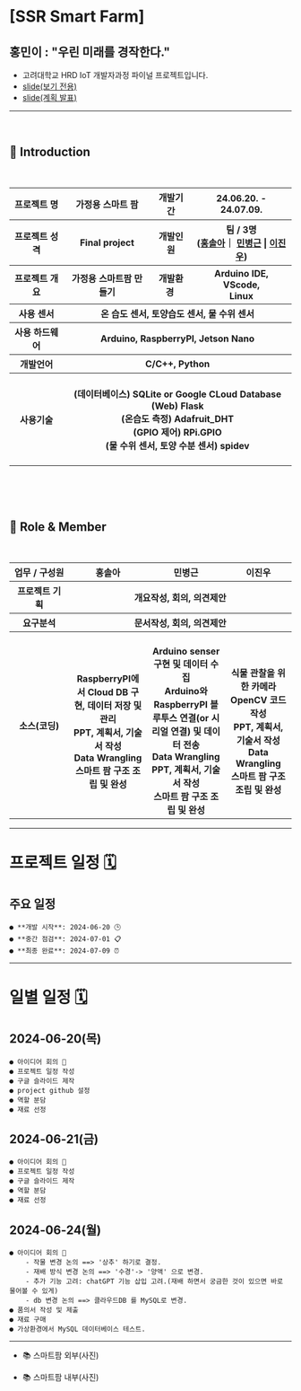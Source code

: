 # [SSR Smart Farm]

## 홍민이 : **"우린 미래를 경작한다."**

- 고려대학교 HRD IoT 개발자과정 파이널 프로젝트입니다.
- [slide(보기 전용)](https://www.canva.com/design/DAGIo3UenlM/_KW2WdmP_S_bjc8OKEcd7A/view?utm_content=DAGIo3UenlM&utm_campaign=designshare&utm_medium=link&utm_source=editor)
- [slide(계획 발표)](https://docs.google.com/presentation/d/1gJG-Qnbx-0N8gWtX3mH1qRT7-PApX_3W-6SjmxGCNGo/edit#slide=id.p)
-------------------------------
<br>

## 👋 **Introduction**
<br/>
<table>
    <tr>
        <th>프로젝트 명 </th>
        <th>가정용 스마트 팜</th>
        <th>개발기간</th>
        <th>24.06.20. - 24.07.09.</th>
    </tr>
    <tr>
        <th>프로젝트 성격</th>
        <th>Final project</th>
        <th>개발인원</th>
        <th>팀 / 3명<br>
          (<a href="https://github.com/hongsola92">홍솔아</a>｜
          <a href="https://github.com/gambitbro">민병근</a> |
          <a href="https://github.com/MrTwee">이진우</a>)
      </th>
    </tr>
      <tr>
        <th>프로젝트 개요</th>
        <th>가정용 스마트팜 만들기 </th>
        <th>개발환경&nbsp;</th>
        <th>Arduino IDE,<br> VScode,<br> Linux </th>
    </tr>
    <tr>
        <th>사용 센서</th>
        <th colspan="3">온 습도 센서, 토양습도 센서, 물 수위 센서 </th>
    </tr>
    <tr>
        <th>사용 하드웨어</th>
        <th colspan="3">Arduino, RaspberryPI, Jetson Nano
        </th>
    </tr>    
    <tr>
        <th>개발언어</th>
        <th colspan="3">C/C++, Python</th>
    </tr>
    <tr>
        <th>사용기술</th>
        <th colspan="3">
            <br> (데이터베이스) SQLite or Google CLoud Database
            <br> (Web) Flask
            <br> (온습도 측정) Adafruit_DHT
            <br> (GPIO 제어) RPi.GPIO
            <br> (물 수위 센서, 토양 수분 센서) spidev
            <br>
            <br>
        </th>
    </tr>
</table>
<br>
<br>
<br>

## 📑 **Role & Member**
<br/>
<table>
    <tr>
        <th width="16%">업무 / 구성원</th>
        <th width="17%">홍솔아</th>
        <th width="17%">민병근</th>        
        <th width="14%">이진우</th>        
    </tr>
    <tr>
        <th>프로젝트 기획</th>
        <th colspan="3"> <center>개요작성, 회의, 의견제안 </center> </th>
    </tr>
    <tr>
        <th>요구분석</th>
        <th colspan="3"> <center> 문서작성, 회의, 의견제안 </center> </th>
    </tr>
        <th>소스(코딩)</th>
        <th>
            <br>RaspberryPI에서 Cloud DB 구현, 데이터 저장 및 관리
            <br>PPT, 계획서, 기술서 작성
            <br>Data Wrangling
            <br>스마트 팜 구조 조립 및 완성
        <th>
            <br>Arduino senser 구현 및 데이터 수집
            <br>Arduino와 RaspberryPI 블루투스 연결(or 시리얼 연결) 및 데이터 전송
            <br>Data Wrangling
            <br>PPT, 계획서, 기술서 작성
            <br>스마트 팜 구조 조립 및 완성
        <th>
            <br>식물 관찰을 위한 카메라 OpenCV 코드 작성
            <br>PPT, 계획서, 기술서 작성
            <br>Data Wrangling
            <br>스마트 팜 구조 조립 및 완성
        </th>
    </tr>
</table>

----------------------
# 프로젝트 일정 🗓️
## 주요 일정 
    ● **개발 시작**: 2024-06-20 🕒
    ● **중간 점검**: 2024-07-01 📋
    ● **최종 완료**: 2024-07-09 ⏰
--------------------
# 일별 일정 🗓️
## 2024-06-20(목)
    ● 아이디어 회의 🤔
    ● 프로젝트 일정 작성
    ● 구글 슬라이드 제작
    ● project github 설정
    ● 역할 분담
    ● 재료 선정

## 2024-06-21(금)
    ● 아이디어 회의 🤔
    ● 프로젝트 일정 작성
    ● 구글 슬라이드 제작
    ● 역할 분담
    ● 재료 선정

## 2024-06-24(월)
    ● 아이디어 회의 🤔
        - 작물 변경 논의 ==> '상추' 하기로 결정.
        - 재배 방식 변경 논의 ==> '수경'-> '양액' 으로 변경.
        - 추가 기능 고려: chatGPT 기능 삽입 고려.(재배 하면서 궁금한 것이 있으면 바로 물어볼 수 있게)
        - db 변경 논의 ==> 클라우드DB 를 MySQL로 변경. 
    ● 품의서 작성 및 제출
    ● 재료 구매
    ● 가상환경에서 MySQL 데이터베이스 테스트.
----------------------------
- 📚 스마트팜 외부(사진)

- 📚 스마트팜 내부(사진)
